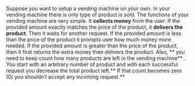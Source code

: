 Suppose you want to setup a vending machine on your own. In your vending machine there is  only type of product is sold. The functions of your vending machine are very simple. It **collects 
money** from the user. If the provided amount exactly matches the price of the product, it **delivers  the product**. Then it waits for another request. If the provided amount is less than the price of 
the product it prompts user how much money more needed. If the provided amount is greater than the price of the product, then it first returns the extra money then delivers the product.  Also, ** you need to keep count how many products are left in the vending machine** . You start with 
an arbitrary number of product and with each successful request you decrease the total product left.** If that count becomes zero (0) you shouldn’t accept any incoming request.**
